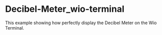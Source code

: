 # Decibel-Meter_wio-terminal
This example showing how perfectly display the Decibel Meter on the Wio Terminal. 
